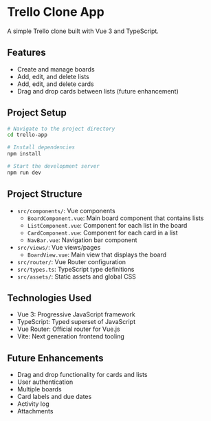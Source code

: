 # Trello Clone App

A simple Trello clone built with Vue 3 and TypeScript.

## Features

- Create and manage boards
- Add, edit, and delete lists
- Add, edit, and delete cards
- Drag and drop cards between lists (future enhancement)

## Project Setup

```bash
# Navigate to the project directory
cd trello-app

# Install dependencies
npm install

# Start the development server
npm run dev
```

## Project Structure

- `src/components/`: Vue components
  - `BoardComponent.vue`: Main board component that contains lists
  - `ListComponent.vue`: Component for each list in the board
  - `CardComponent.vue`: Component for each card in a list
  - `NavBar.vue`: Navigation bar component
- `src/views/`: Vue views/pages
  - `BoardView.vue`: Main view that displays the board
- `src/router/`: Vue Router configuration
- `src/types.ts`: TypeScript type definitions
- `src/assets/`: Static assets and global CSS

## Technologies Used

- Vue 3: Progressive JavaScript framework
- TypeScript: Typed superset of JavaScript
- Vue Router: Official router for Vue.js
- Vite: Next generation frontend tooling

## Future Enhancements

- Drag and drop functionality for cards and lists
- User authentication
- Multiple boards
- Card labels and due dates
- Activity log
- Attachments